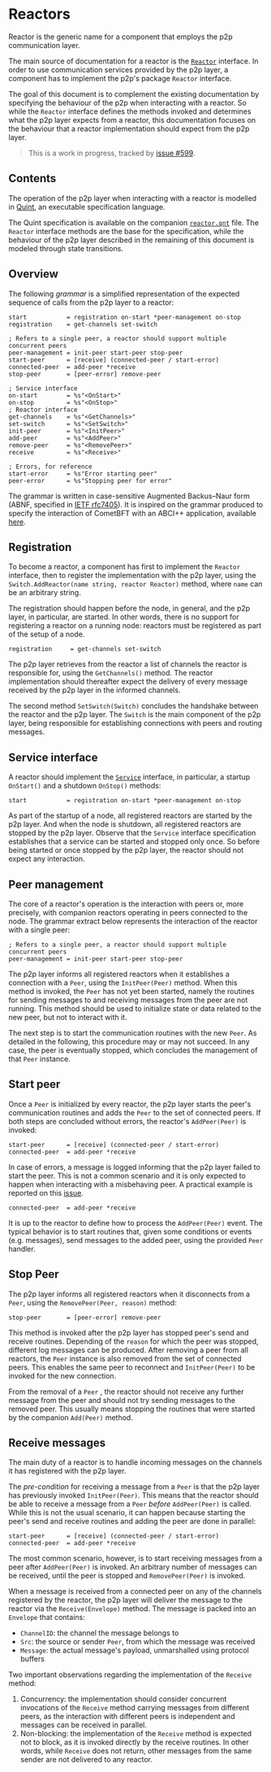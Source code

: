 # Reactors

Reactor is the generic name for a component that employs the p2p communication layer.

The main source of documentation for a reactor is the [`Reactor`](../../../p2p/base_reactor.go) interface.
In order to use communication services provided by the p2p layer,
a component has to implement the p2p's package `Reactor` interface.

The goal of this document is to complement the existing documentation by
specifying the behaviour of the p2p when interacting with a reactor.
So while the `Reactor` interface defines the methods invoked and determines
what the p2p layer expects from a reactor, this documentation focuses on the
behaviour that a reactor implementation should expect from the p2p layer.

> This is a work in progress, tracked by [issue #599](https://github.com/cometbft/cometbft/issues/599).


## Contents

The operation of the p2p layer when interacting with a reactor is modelled in
[Quint](https://github.com/informalsystems/quint), an executable specification language.

The Quint specification is available on the companion [`reactor.qnt`](./reactor.qnt) file.
The `Reactor` interface methods are the base for the specification, while
the behaviour of the p2p layer described in the remaining of this document is
modeled through state transitions.


## Overview

The following _grammar_ is a simplified representation of the expected sequence of calls
from the p2p layer to a reactor:


```abnf
start           = registration on-start *peer-management on-stop
registration    = get-channels set-switch

; Refers to a single peer, a reactor should support multiple concurrent peers
peer-management = init-peer start-peer stop-peer
start-peer      = [receive] (connected-peer / start-error)
connected-peer  = add-peer *receive
stop-peer       = [peer-error] remove-peer

; Service interface
on-start        = %s"<OnStart>"
on-stop         = %s"<OnStop>"
; Reactor interface
get-channels    = %s"<GetChannels>"
set-switch      = %s"<SetSwitch>"
init-peer       = %s"<InitPeer>"
add-peer        = %s"<AddPeer>"
remove-peer     = %s"<RemovePeer>"
receive         = %s"<Receive>"

; Errors, for reference
start-error     = %s"Error starting peer"
peer-error      = %s"Stopping peer for error"
```

The grammar is written in case-sensitive Augmented Backus–Naur form (ABNF,
specified in [IETF rfc7405](https://datatracker.ietf.org/doc/html/rfc7405)).
It is inspired on the grammar produced to specify the interaction of CometBFT
with an ABCI++ application, available [here](../../abci/abci%2B%2B_comet_expected_behavior.md).

## Registration

To become a reactor, a component has first to implement the `Reactor` interface,
then to register the implementation with the p2p layer, using the
`Switch.AddReactor(name string, reactor Reactor)` method, where `name` can be
an arbitrary string.

The registration should happen before the node, in general, and the p2p layer,
in particular, are started.
In other words, there is no support for registering a reactor on a running node:
reactors must be registered as part of the setup of a node.

```abnf
registration     = get-channels set-switch
```

The p2p layer retrieves from the reactor a list of channels the reactor is
responsible for, using the `GetChannels()` method.
The reactor implementation should thereafter expect the delivery of every
message received by the p2p layer in the informed channels.

The second method `SetSwitch(Switch)` concludes the handshake between the
reactor and the p2p layer.
The `Switch` is the main component of the p2p layer, being responsible for
establishing connections with peers and routing messages.

## Service interface

A reactor should implement the [`Service`](../../../libs/service/service.go) interface,
in particular, a startup `OnStart()` and a shutdown `OnStop()` methods:

```abnf
start           = registration on-start *peer-management on-stop
```

As part of the startup of a node, all registered reactors are started by the p2p layer.
And when the node is shutdown, all registered reactors are stopped by the p2p layer.
Observe that the `Service` interface specification establishes that a service
can be started and stopped only once.
So before being started or once stopped by the p2p layer, the reactor should
not expect any interaction.

## Peer management

The core of a reactor's operation is the interaction with peers or, more
precisely, with companion reactors operating in peers connected to the node.
The grammar extract below represents the interaction of the reactor with a
single peer:

```abnf
; Refers to a single peer, a reactor should support multiple concurrent peers
peer-management = init-peer start-peer stop-peer
```

The p2p layer informs all registered reactors when it establishes a connection
with a `Peer`, using the `InitPeer(Peer)` method.
When this method is invoked, the `Peer` has not yet been started, namely the
routines for sending messages to and receiving messages from the peer are not running.
This method should be used to initialize state or data related to the new
peer, but not to interact with it.

The next step is to start the communication routines with the new `Peer`.
As detailed in the following, this procedure may or may not succeed.
In any case, the peer is eventually stopped, which concludes the management of
that `Peer` instance.

## Start peer

Once a `Peer` is initialized by every reactor, the p2p layer starts the peer's
communication routines and adds the `Peer` to the set of connected peers.
If both steps are concluded without errors, the reactor's `AddPeer(Peer)` is invoked:

```abnf
start-peer      = [receive] (connected-peer / start-error)
connected-peer  = add-peer *receive
```

In case of errors, a message is logged informing that the p2p layer failed to start the peer.
This is not a common scenario and it is only expected to happen when
interacting with a misbehaving peer. A practical example is reported on this
[issue](https://github.com/tendermint/tendermint/pull/9500).

```abnf
connected-peer  = add-peer *receive
```

It is up to the reactor to define how to process the `AddPeer(Peer)` event.
The typical behavior is to start routines that, given some conditions or events
(e.g. messages), send messages to the added peer, using the provided `Peer` handler.

## Stop Peer

The p2p layer informs all registered reactors when it disconnects from a `Peer`,
using the `RemovePeer(Peer, reason)` method:

```abnf
stop-peer       = [peer-error] remove-peer
```

This method is invoked after the p2p layer has stopped peer's send and receive routines.
Depending of the `reason` for which the peer was stopped, different log
messages can be produced.
After removing a peer from all reactors, the `Peer` instance is also removed from
the set of connected peers.
This enables the same peer to reconnect and `InitPeer(Peer)` to be invoked for
the new connection.

From the removal of a `Peer` , the reactor should not receive any further message
from the peer and should not try sending messages to the removed peer.
This usually means stopping the routines that were started by the companion
`Add(Peer)` method.

## Receive messages

The main duty of a reactor is to handle incoming messages on the channels it
has registered with the p2p layer.

The _pre-condition_ for receiving a message from a `Peer` is that the p2p layer
has previously invoked `InitPeer(Peer)`.
This means that the reactor should be able to receive a message from a `Peer`
_before_ `AddPeer(Peer)` is called.
While this is not the usual scenario, it can happen because starting the peer's
send and receive routines and adding the peer are done in parallel:

```abnf
start-peer      = [receive] (connected-peer / start-error)
connected-peer  = add-peer *receive
```

The most common scenario, however, is to start receiving messages from a peer
after `AddPeer(Peer)` is invoked.
An arbitrary number of messages can be received, until the peer is stopped and
`RemovePeer(Peer)` is invoked.

When a message is received from a connected peer on any of the channels
registered by the reactor, the p2p layer will deliver the message to the
reactor via the `Receive(Envelope)` method.
The message is packed into an `Envelope` that contains:

- `ChannelID`: the channel the message belongs to
- `Src`: the source or sender `Peer`, from which the message was received
- `Message`: the actual message's payload, unmarshalled using protocol buffers

Two important observations regarding the implementation of the `Receive` method:

1. Concurrency: the implementation should consider concurrent invocations of
   the `Receive` method carrying messages from different peers, as the
   interaction with different peers is independent and messages can be received in parallel.
1. Non-blocking: the implementation of the `Receive` method is expected not to block,
   as it is invoked directly by the receive routines.
   In other words, while `Receive` does not return, other messages from the
   same sender are not delivered to any reactor.
